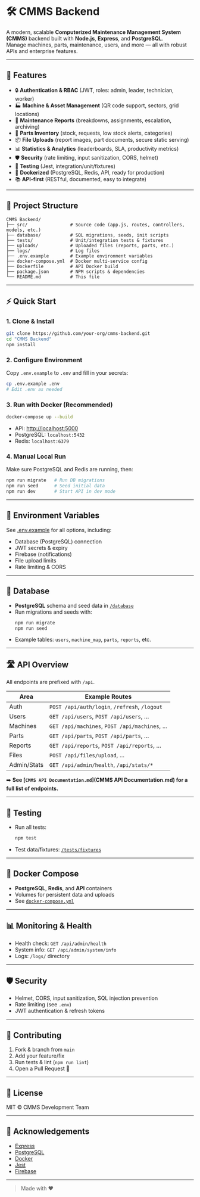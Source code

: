 # 🛠️ CMMS Backend

A modern, scalable **Computerized Maintenance Management System (CMMS)** backend built with **Node.js**, **Express**, and **PostgreSQL**.  
Manage machines, parts, maintenance, users, and more — all with robust APIs and enterprise features.

---

## 🚀 Features

- 🔒 **Authentication & RBAC** (JWT, roles: admin, leader, technician, worker)
- 🏭 **Machine & Asset Management** (QR code support, sectors, grid locations)
- 📝 **Maintenance Reports** (breakdowns, assignments, escalation, archiving)
- 🧩 **Parts Inventory** (stock, requests, low stock alerts, categories)
- 📦 **File Uploads** (report images, part documents, secure static serving)
- 📊 **Statistics & Analytics** (leaderboards, SLA, productivity metrics)
- 🛡️ **Security** (rate limiting, input sanitization, CORS, helmet)
- 🧪 **Testing** (Jest, integration/unit/fixtures)
- 🐳 **Dockerized** (PostgreSQL, Redis, API, ready for production)
- 📚 **API-first** (RESTful, documented, easy to integrate)

---

## 📁 Project Structure

```
CMMS Backend/
├── src/                # Source code (app.js, routes, controllers, models, etc.)
├── database/           # SQL migrations, seeds, init scripts
├── tests/              # Unit/integration tests & fixtures
├── uploads/            # Uploaded files (reports, parts, etc.)
├── logs/               # Log files
├── .env.example        # Example environment variables
├── docker-compose.yml  # Docker multi-service config
├── Dockerfile          # API Docker build
├── package.json        # NPM scripts & dependencies
└── README.md           # This file
```

---

## ⚡ Quick Start

### 1. Clone & Install

```bash
git clone https://github.com/your-org/cmms-backend.git
cd "CMMS Backend"
npm install
```

### 2. Configure Environment

Copy `.env.example` to `.env` and fill in your secrets:

```bash
cp .env.example .env
# Edit .env as needed
```

### 3. Run with Docker (Recommended)

```bash
docker-compose up --build
```

- API: [http://localhost:5000](http://localhost:5000)
- PostgreSQL: `localhost:5432`
- Redis: `localhost:6379`

### 4. Manual Local Run

Make sure PostgreSQL and Redis are running, then:

```bash
npm run migrate   # Run DB migrations
npm run seed      # Seed initial data
npm run dev       # Start API in dev mode
```

---

## 🔑 Environment Variables

See [.env.example](.env.example) for all options, including:

- Database (PostgreSQL) connection
- JWT secrets & expiry
- Firebase (notifications)
- File upload limits
- Rate limiting & CORS

---

## 🧬 Database

- **PostgreSQL** schema and seed data in [`/database`](database/)
- Run migrations and seeds with:
  ```bash
  npm run migrate
  npm run seed
  ```
- Example tables: `users`, `machine_map`, `parts`, `reports`, etc.

---

## 🛣️ API Overview

All endpoints are prefixed with `/api`.

| Area         | Example Routes                                 |
|--------------|------------------------------------------------|
| Auth         | `POST /api/auth/login`, `/refresh`, `/logout`  |
| Users        | `GET /api/users`, `POST /api/users`, ...       |
| Machines     | `GET /api/machines`, `POST /api/machines`, ... |
| Parts        | `GET /api/parts`, `POST /api/parts`, ...       |
| Reports      | `GET /api/reports`, `POST /api/reports`, ...   |
| Files        | `POST /api/files/upload`, ...                  |
| Admin/Stats  | `GET /api/admin/health`, `/api/stats/*`        |

➡️ **See [`CMMS API Documentation.md`](CMMS API Documentation.md) for a full list of endpoints.**

---

## 🧪 Testing

- Run all tests:  
  ```bash
  npm test
  ```
- Test data/fixtures: [`/tests/fixtures`](tests/fixtures/)

---

## 🐳 Docker Compose

- **PostgreSQL**, **Redis**, and **API** containers
- Volumes for persistent data and uploads
- See [`docker-compose.yml`](docker-compose.yml)

---

## 📊 Monitoring & Health

- Health check: `GET /api/admin/health`
- System info: `GET /api/admin/system/info`
- Logs: `/logs/` directory

---

## 🛡️ Security

- Helmet, CORS, input sanitization, SQL injection prevention
- Rate limiting (see `.env`)
- JWT authentication & refresh tokens

---

## 👥 Contributing

1. Fork & branch from `main`
2. Add your feature/fix
3. Run tests & lint (`npm run lint`)
4. Open a Pull Request 🚀

---

## 📄 License

MIT © CMMS Development Team

---

## 🙏 Acknowledgements

- [Express](https://expressjs.com/)
- [PostgreSQL](https://www.postgresql.org/)
- [Docker](https://www.docker.com/)
- [Jest](https://jestjs.io/)
- [Firebase](https://firebase.google.com/)

---

> Made with ❤️